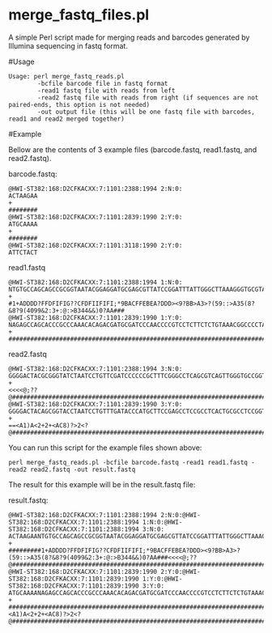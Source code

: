 merge_fastq_files.pl
====================

A simple Perl script made for merging reads and barcodes generated by Illumina sequencing in fastq format.

#Usage

    Usage: perl merge_fastq_reads.pl 
            -bcfile barcode file in fastq format
            -read1 fastq file with reads from left
            -read2 fastq file with reads from right (if sequences are not paired-ends, this option is not needed)
            -out output file (this will be one fastq file with barcodes, read1 and read2 merged together)


#Example

Bellow are the contents of 3 example files (barcode.fastq, read1.fastq, and read2.fastq).

barcode.fastq:

	@HWI-ST382:168:D2CFKACXX:7:1101:2388:1994 2:N:0:
	ACTAAGAA
	+
	########
	@HWI-ST382:168:D2CFKACXX:7:1101:2839:1990 2:Y:0:
	ATGCAAAA
	+
	########
	@HWI-ST382:168:D2CFKACXX:7:1101:3118:1990 2:Y:0:
	ATTCTACT

read1.fastq

	@HWI-ST382:168:D2CFKACXX:7:1101:2388:1994 1:N:0:
	NTGTGCCAGCAGCCGCGGTAATACGGAGGATGCGAGCGTTATCCGGATTTATTGGGCTTAAAGGGTGCGTAGGCGGAATGTCAAGTCAGCGGTAAAATTG
	+
	#1+ADDDD?FFDFIFIG??CFDFIIFIFI;*9BACFFEBEA?DDD><9?BB>A3>?(59::>A35(8?&8?9(4099&2:3+:@:>B344&&)0?AA###
	@HWI-ST382:168:D2CFKACXX:7:1101:2839:1990 1:Y:0:
	NAGAGCCAGCACCCGCCCAAACACAGACGATGCGATCCCAACCCCGTCCTCTTCTCTGTAAACGGCCCCTATACGGCTGGGAAAGTCAAGAGACAAATCT
	+
	####################################################################################################

read2.fastq

	@HWI-ST382:168:D2CFKACXX:7:1101:2388:1994 3:N:0:
	GGGGACTACGCGGGTATCTAATCCTGTTCGATCCCCCCGCTTTCGGGCCTCAGCGTCAGTTGGGTGCCGGTAGGCTGCCTTCGCAATCGGAGTTTTGGCT
	+
	<<<<@;??@###########################################################################################
	@HWI-ST382:168:D2CFKACXX:7:1101:2839:1990 3:Y:0:
	GGGGACTACAGCGGTACCTAATCCTGTTTGATACCCATGCTTCCGAGCCTCCGCCTCACTGCGCCTCCGGTAGGCTGACTTCACTATAGGAGTCCGCCCC
	+
	==<A1)A<2+2+<AC8)?>2<?@#############################################################################

You can run this script for the example files shown above:

    perl merge_fastq_reads.pl -bcfile barcode.fastq -read1 read1.fastq -read2 read2.fastq -out result.fastq


The result for this example will be in the result.fastq file:

result.fastq:

	@HWI-ST382:168:D2CFKACXX:7:1101:2388:1994 2:N:0:@HWI-ST382:168:D2CFKACXX:7:1101:2388:1994 1:N:0:@HWI-ST382:168:D2CFKACXX:7:1101:2388:1994 3:N:0:
	ACTAAGAANTGTGCCAGCAGCCGCGGTAATACGGAGGATGCGAGCGTTATCCGGATTTATTGGGCTTAAAGGGTGCGTAGGCGGAATGTCAAGTCAGCGGTAAAATTGGGGGACTACGCGGGTATCTAATCCTGTTCGATCCCCCCGCTTTCGGGCCTCAGCGTCAGTTGGGTGCCGGTAGGCTGCCTTCGCAATCGGAGTTTTGGCT
	+
	#########1+ADDDD?FFDFIFIG??CFDFIIFIFI;*9BACFFEBEA?DDD><9?BB>A3>?(59::>A35(8?&8?9(4099&2:3+:@:>B344&&)0?AA###<<<<@;??@###########################################################################################
	@HWI-ST382:168:D2CFKACXX:7:1101:2839:1990 2:Y:0:@HWI-ST382:168:D2CFKACXX:7:1101:2839:1990 1:Y:0:@HWI-ST382:168:D2CFKACXX:7:1101:2839:1990 3:Y:0:
	ATGCAAAANAGAGCCAGCACCCGCCCAAACACAGACGATGCGATCCCAACCCCGTCCTCTTCTCTGTAAACGGCCCCTATACGGCTGGGAAAGTCAAGAGACAAATCTGGGGACTACAGCGGTACCTAATCCTGTTTGATACCCATGCTTCCGAGCCTCCGCCTCACTGCGCCTCCGGTAGGCTGACTTCACTATAGGAGTCCGCCCC
	+
	############################################################################################################==<A1)A<2+2+<AC8)?>2<?@#############################################################################
